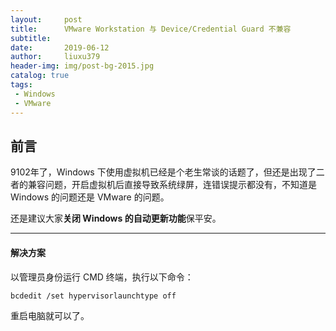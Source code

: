 ```yaml
---
layout:     post
title:      VMware Workstation 与 Device/Credential Guard 不兼容
subtitle:   
date:       2019-06-12
author:     liuxu379
header-img: img/post-bg-2015.jpg
catalog: true
tags:
 - Windows
 - VMware
---
```





## 前言

9102年了，Windows 下使用虚拟机已经是个老生常谈的话题了，但还是出现了二者的兼容问题，开启虚拟机后直接导致系统绿屏，连错误提示都没有，不知道是 Windows 的问题还是 VMware 的问题。

还是建议大家**关闭 Windows 的自动更新功能**保平安。

***

#### 解决方案

以管理员身份运行 CMD 终端，执行以下命令：

`bcdedit /set hypervisorlaunchtype off`

重启电脑就可以了。

